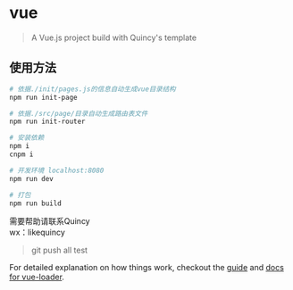 # vue

> A Vue.js project build with Quincy's template

## 使用方法

``` bash
# 依据./init/pages.js的信息自动生成vue目录结构
npm run init-page

# 依据./src/page/目录自动生成路由表文件
npm run init-router

# 安装依赖
npm i 
cnpm i

# 开发环境 localhost:8080
npm run dev

# 打包
npm run build

```

需要帮助请联系Quincy  
wx：likequincy

> git push all test

For detailed explanation on how things work, checkout the [guide](http://vuejs-templates.github.io/webpack/) and [docs for vue-loader](http://vuejs.github.io/vue-loader).
